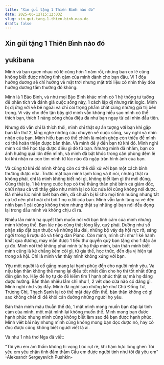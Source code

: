 ```yaml
---
title: "Xin gửi tặng 1 Thiên Bình nào đó"
date: 2025-06-12T15:12:03Z
slug: xin-gui-tang-1-thien-binh-nao-do
draft: false
---
```


## Xin gửi tặng 1 Thiên Bình nào đó

## yukibana

Mình và bạn quen nhau có lẽ cũng hơn 1 năm rồi, nhưng bạn có lẽ cũng không biết được những tình cảm của mình dành cho bạn đâu. Vì 1 đóa hướng dương sẽ chỉ hướng về mặt trời nhưng mặt trời liệu có nhìn thấy đóa hướng dương tầm thường đó không.
 
Mình là 1 Bảo Bình, và như mọi Bảo Bình khác mình có 1 hệ thống tư tưởng để phân tích và đánh giá cuộc sống này, 1 cách lập dị nhưng rất logic. Mình bị dị ứng với vẻ bề ngoài và chỉ coi trọng phẩm chất cùng những giá trị bên trong. Vì vậy cho đến tận bây giờ mình vẫn không hiểu sao mình có thể thích bạn, thích 1 nàng công chúa điệu đà như bạn ngay từ cái nhìn đầu tiên.
 
Nhưng đó vẫn chỉ là thích thôi, mình chỉ thật sự ấn tượng với bạn khi gặp bạn lần thứ 2, lắng nghe những câu chuyện về cuộc sống, suy nghĩ và nhìn nhận của bạn. Mình hiểu bạn có thể chính là mảnh ghép còn thiếu để mình có thể hoàn thiện được bản thân. Và mình để ý đến bạn từ khi đó. Mình nghĩ mình có thể học tập được điều gì đó từ bạn. Nhưng mình đã nhầm, bạn có ảnh hưởng quá lớn đến mình, và mình đã bật khóc trong căn phòng đêm lẻ loi khi nhận ra con tim mình từ lúc nào đã ngập tràn hình ảnh của bạn.
 
Và cũng từ khi đó mình không còn có thể đối xử với bạn một cách bình thường được nữa. Trước mặt bạn mình lạnh lùng và ít nói, nhưng thật ra không phải, chỉ là mình không biết nói gì, không biết làm gì thì mới đúng. Cũng thật lạ, 1 kẻ trong cuộc họp có thể thẳng thắn phê bình cả giám đốc, chửi nhau cả với thầy giáo như mình lại có lúc nửa lời cũng không nói được. Đã nhiều lúc mình biết bạn đến, đã chuẩn bị kĩ cho mọi tình huống nhưng tất cả trở nên phí hoài chỉ bởi 1 nụ cười của bạn. Mình vẫn lạnh lùng ra vẻ đến nhìn bạn 1 cái cũng không thèm nhưng thật sự những gì bạn nói đều đọng lại trong đầu mình và không chịu đi ra.
 
Nhiều lần mình hạ quyết tâm muốn nói với bạn tình cảm của mình nhưng mình không thể. Bạn lúc nào cũng thật lông lẫy, quý phái. Dường như số phận sắp đặt bạn thuộc về những lâu đài, những bộ váy dạ hội rực rỡ, sáng ngời trong li rượu đỏ và tiếng đàn Piano. Còn mình, mình chỉ như 1 kẻ hành khất qua đường, may mắn được 1 tiểu thư quyền quý ban tặng cho 1 đặc ân gì đó. Mình nói thế không phải mình tự hạ thấp mình, bản thân mình biết mình cũng là kẻ chẳng kém cỏi gì, từ gia thế, học thức, đến địa vị hiện tại trong xã hội. Chỉ là mình vẫn thấy mình không xứng với bạn.
 
Yêu một người là cố gắng mang lại hạnh phúc đến cho người mình yêu. Và nếu bản thân không thể mang lại điều tốt nhất đến cho họ thì tốt nhất đừng đến gần họ. Hãy để họ tự do để kiếm tìm 1 hạnh phúc thật sự mà họ đáng được hưởng. Bản thân nhiều lắm chỉ như 1, 2 vết dao cứa nào có đáng gì. Mình nghĩ như vậy đấy. Mình đã nghĩ sao những kẻ như Chử Đồng Tử, Trương Chi, Thạch Sanh lại có thể mặt dày đến thế, bản thân không có gì sao không chết đi để khỏi cản đường những người họ yêu.
 
Bản thân mình mâu thuẫn thế đó, 1 mặt mình mong muốn bạn đáp lại tình cảm của mình, một mặt mình lại không muốn thế. Mình mong bạn được hạnh phúc nhưng mình cũng không biết làm sao để bạn được hạnh phúc. Mình viết bài này nhưng mình cũng không mong bạn đọc được nó, hay có đọc được cũng không biết người viết là ai.
 
Và như 1 nhà thơ Nga đã viết:
 
"Tôi yêu em âm thầm không hi vọng
Lúc rụt rè, khi hậm hực lòng ghen
Tôi yêu em yêu chân tình đằm thắm
Cầu em được người tình như tôi đã yêu em"
 -Aleksandr Sergeyevich Pushkin-​ ​